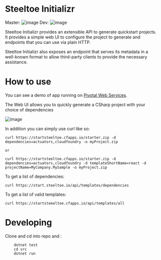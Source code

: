 # Steeltoe Initializr 

Master: ![image](https://dev.azure.com/SteeltoeOSS/Steeltoe/_apis/build/status/SteeltoeOSS.initializr?branchName=master)
Dev: ![image](https://dev.azure.com/SteeltoeOSS/Steeltoe/_apis/build/status/SteeltoeOSS.initializr?branchName=dev)

Steeltoe Initializr provides an extensible API to generate quickstart projects. It provides a simple web UI to configure the project to generate and endpoints that you can use via plain HTTP.

Steeltoe Initializr also exposes an endpoint that serves its metadata in a well-known
format to allow third-party clients to provide the necessary assistance.

# How to use
You can see a demo of app running on [Pivotal Web Services](https://startsteeltoe.cfapps.io).

The Web UI allows you to quickly generate a CSharp project with your choice of dependencies

 ![image](https://media.giphy.com/media/IdP0OiDeK0dTLIW1Qe/giphy.gif)


In addition you can simply use curl like so:
```
curl https://startsteeltoe.cfapps.io/starter.zip -d dependencies=actuators,cloudfoundry -o myProject.zip

or

curl https://startsteeltoe.cfapps.io/starter.zip -d dependencies=actuators,cloudfoundry -d templateShortName=react -d projectName=MyCompany.MySample -o myProject.zip
```

To get a list of dependencies:
```
curl https://start.steeltoe.io/api/templates/dependencies
```

To get a list of valid templates:
```
curl https://startsteeeltoe.cfapps.io/api/templates/all
```

# Developing 

Clone and cd into repo and :
``` dotnet build
    dotnet test 
    cd src 
    dotnet run
```

